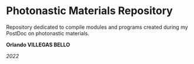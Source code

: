 # Photonastic Materials Repository

Repository dedicated to compile modules and programs created during my PostDoc on photonastic materials.

**Orlando VILLEGAS BELLO**

*2022*
